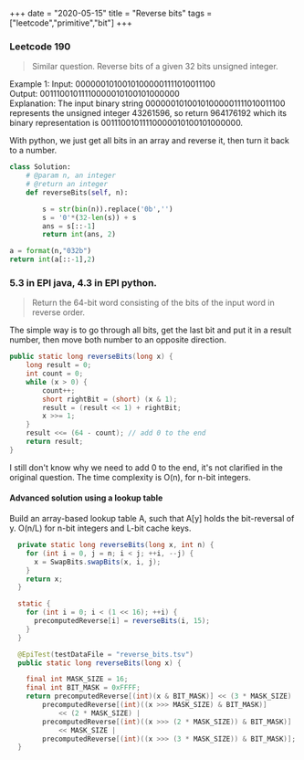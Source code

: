 +++ 
date = "2020-05-15"
title = "Reverse bits"
tags = ["leetcode","primitive","bit"]
+++


### Leetcode 190 
> Similar question. Reverse bits of a given 32 bits unsigned integer.
 
Example 1:
Input: 00000010100101000001111010011100   
Output: 00111001011110000010100101000000   
Explanation: The input binary string 00000010100101000001111010011100 represents the unsigned integer 43261596, so return 964176192 which its binary representation is 00111001011110000010100101000000.

With python, we just get all bits in an array and reverse it, then turn it back to a number.
```python
class Solution:
    # @param n, an integer
    # @return an integer
    def reverseBits(self, n):

        s = str(bin(n)).replace('0b','')
        s = '0'*(32-len(s)) + s
        ans = s[::-1]
        return int(ans, 2)
```


 ```python   
 a = format(n,"032b")
return int(a[::-1],2)
```

### 5.3 in EPI java, 4.3 in EPI python. 
> Return the 64-bit word consisting of the bits of the input word in reverse order.

The simple way is to go through all bits, get the last bit and put it in a result number, then move both number to an opposite direction.

```java
public static long reverseBits(long x) {
    long result = 0;
    int count = 0;
    while (x > 0) {
        count++;
        short rightBit = (short) (x & 1);
        result = (result << 1) + rightBit;
        x >>= 1;
    }
    result <<= (64 - count); // add 0 to the end
    return result;
}
```
I still don't know why we need to add 0 to the end, it's not clarified in the original question. The time complexity is O(n), for n-bit integers.

#### Advanced solution using a lookup table

Build an array-based lookup table A, such that A[y] holds the bit-reversal of y. O(n/L) for n-bit integers and L-bit cache keys.

```java
  private static long reverseBits(long x, int n) {
    for (int i = 0, j = n; i < j; ++i, --j) {
      x = SwapBits.swapBits(x, i, j);
    }
    return x;
  }

  static {
    for (int i = 0; i < (1 << 16); ++i) {
      precomputedReverse[i] = reverseBits(i, 15);
    }
  }

  @EpiTest(testDataFile = "reverse_bits.tsv")
  public static long reverseBits(long x) {

    final int MASK_SIZE = 16;
    final int BIT_MASK = 0xFFFF;
    return precomputedReverse[(int)(x & BIT_MASK)] << (3 * MASK_SIZE) |
        precomputedReverse[(int)((x >>> MASK_SIZE) & BIT_MASK)]
            << (2 * MASK_SIZE) |
        precomputedReverse[(int)((x >>> (2 * MASK_SIZE)) & BIT_MASK)]
            << MASK_SIZE |
        precomputedReverse[(int)((x >>> (3 * MASK_SIZE)) & BIT_MASK)];
  }

```

